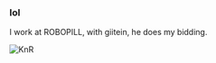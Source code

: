 ### lol
I work at ROBOPILL, with giitein, he does my bidding.

![KnR](https://i.ibb.co/JQCcNh1/knr.jpg "KnR")
